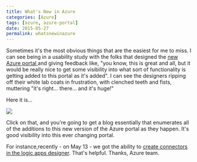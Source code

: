 ```yaml
---
title: What's New in Azure
categories: [Azure]
tags: [azure, azure-portal]
date: 2015-05-27
permalink: whatsnewinazure
---
```


Sometimes it's the most obvious things that are the easiest for me to miss. I can see being in a usability study with the folks that designed the [new Azure portal ](http://portal.azure.com/)and giving feedback like, "you know, this is great and all, but it would be really nice to get some visibility into what sort of functionality is getting added to this portal as it's added". I can see the designers ripping off their white lab coats in frustration, with clenched teeth and fists, muttering "it's right... there... and it's huge!"

Here it is...
<!-- xmore -->

![](/files/whatsnewinazure_01.png)

Click on that, and you're going to get a blog essentially that enumerates all of the additions to this new version of the Azure portal as they happen. It's good visibility into this ever changing portal.

For instance,recently - on May 13 - we got the ability to [create connectors in the logic apps designer](http://azure.microsoft.com/en-us/updates/create-connectors-in-logic-apps-designer/). That's helpful. Thanks, Azure team.